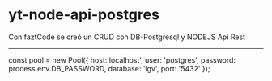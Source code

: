 # yt-node-api-postgres
Con faztCode se creó un CRUD con DB-Postgresql y NODEJS Api Rest


<hr/>
const pool = new Pool({
    host:'localhost',
    user: 'postgres',
    password: process.env.DB_PASSWORD,
    database: 'igv',
    port: '5432'
});
